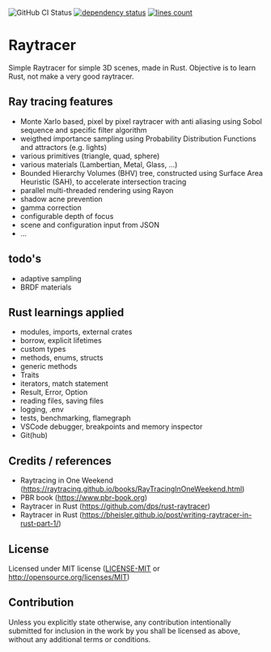 ![GitHub CI Status](https://img.shields.io/github/actions/workflow/status/scott223/raytracer/rust.yml?style=flat-square&logo=github)
[![dependency status](https://deps.rs/repo/github/scott223/raytracer/status.svg)](https://deps.rs/repo/github/scott223/raytracer)
[![lines count](https://img.shields.io/endpoint?url=https://ghloc.vercel.app/api/scott223/raytracer/badge?filter=.rs$,.toml$)](https://ghloc.vercel.app/scott223/raytracer?filter=.rs$,.toml$)


# Raytracer
Simple Raytracer for simple 3D scenes, made in Rust. Objective is to learn Rust, not make a very good raytracer.

## Ray tracing features
- Monte Xarlo based, pixel by pixel raytracer with anti aliasing using Sobol sequence and specific filter algorithm
- weigthed importance sampling using Probability Distribution Functions and attractors (e.g. lights)
- various primitives (triangle, quad, sphere)
- various materials (Lambertian, Metal, Glass, ...)
- Bounded Hierarchy Volumes (BHV) tree, constructed using Surface Area Heuristic (SAH), to accelerate intersection tracing
- parallel multi-threaded rendering using Rayon
- shadow acne prevention
- gamma correction
- configurable depth of focus
- scene and configuration input from JSON
- ...

## todo's
- adaptive sampling
- BRDF materials

## Rust learnings applied
- modules, imports, external crates
- borrow, explicit lifetimes
- custom types
- methods, enums, structs
- generic methods
- Traits
- iterators, match statement
- Result, Error, Option
- reading files, saving files
- logging, .env
- tests, benchmarking, flamegraph
- VSCode debugger, breakpoints and memory inspector
- Git(hub)

## Credits / references
- Raytracing in One Weekend (https://raytracing.github.io/books/RayTracingInOneWeekend.html)
- PBR book (https://www.pbr-book.org)
- Raytracer in Rust (https://github.com/dps/rust-raytracer)
- Raytracer in Rust (https://bheisler.github.io/post/writing-raytracer-in-rust-part-1/)

## License

Licensed under MIT license ([LICENSE-MIT](LICENSE-MIT) or http://opensource.org/licenses/MIT)

## Contribution

Unless you explicitly state otherwise, any contribution intentionally submitted for inclusion in the work by you shall be licensed as above, without any additional terms or conditions.
